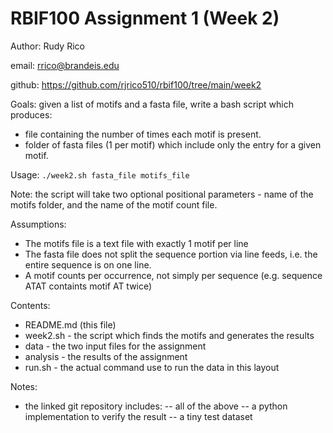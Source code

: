 # RBIF100 Assignment 1 (Week 2)

 Author: Rudy Rico

 email: rrico@brandeis.edu

github: https://github.com/rjrico510/rbif100/tree/main/week2

 Goals: given a list of motifs and a fasta file, write a bash script which produces:
 - file containing the number of times each motif is present.
 - folder of fasta files (1 per motif) which include only the entry for a given motif.

 Usage:
 `./week2.sh fasta_file motifs_file`

 Note: the script will take two optional positional parameters - name of the motifs folder, and the name of the motif count file.

 Assumptions:
 - The motifs file is a text file with exactly 1 motif per line
 - The fasta file does not split the sequence portion via line feeds, i.e. the entire sequence is on one line.
  - A motif counts per occurrence, not simply per sequence (e.g. sequence ATAT containts motif AT twice)

 Contents:
 - README.md (this file)
 - week2.sh - the script which finds the motifs and generates the results
 - data - the two input files for the assignment
 - analysis - the results of the assignment
 - run.sh - the actual command use to run the data in this layout

 Notes:
 - the linked git repository includes:
 -- all of the above
 -- a python implementation to verify the result
 -- a tiny test dataset